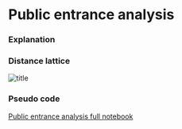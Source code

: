 # Public entrance analysis 

### Explanation


### Distance lattice

![title](../../../img/????.png)

### Pseudo code


[Public entrance analysis full notebook](..........)